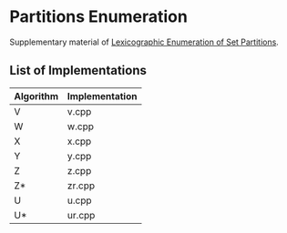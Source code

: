 # Partitions Enumeration

Supplementary material of [Lexicographic Enumeration of Set Partitions](https://arxiv.org/abs/2105.07472).

## List of Implementations

| Algorithm | Implementation |
|-----------|----------------|
| V         | v.cpp          |
| W         | w.cpp          |
| X         | x.cpp          |
| Y         | y.cpp          |
| Z         | z.cpp          |
| Z*        | zr.cpp         |
| U         | u.cpp          |
| U*        | ur.cpp         |
